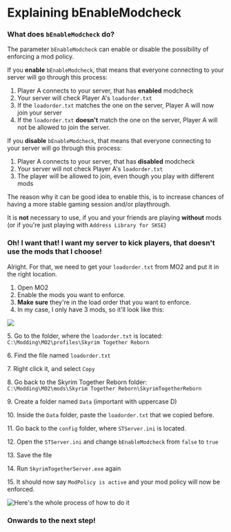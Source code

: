 # Explaining bEnableModcheck

### What does `bEnableModcheck` do?

The parameter `bEnableModcheck` can enable or disable the possibility of enforcing a mod policy.

If you **enable** `bEnableModcheck`, that means that everyone connecting to your server will go through this process:

1. Player A connects to your server, that has **enabled** modcheck
2. Your server will check Player A's `loadorder.txt`
3. If the `loadorder.txt` matches the one on the server, Player A will now join your server
4. If the `loadorder.txt` **doesn't** match the one on the server, Player A will not be allowed to join the server.



If you **disable** `bEnableModcheck`, that means that everyone connecting to your server will go through this process:

1. Player A connects to your server, that has **disabled** modcheck
2. Your server will not check Player A's `loadorder.txt`
3. The player will be allowed to join, even though you play with different mods

The reason why it can be good idea to enable this, is to increase chances of having a more stable gaming session and/or playthrough.

It is **not** necessary to use, if you and your friends are playing **without** mods (or if you're just playing with `Address Library for SKSE`)



### Oh! I want that! I want my server to kick players, that doesn't use the mods that I choose!

Alright. For that, we need to get your `loadorder.txt` from MO2 and put it in the right location.

1. Open MO2
2. Enable the mods you want to enforce.
3. **Make sure** they're in the load order that you want to enforce.
4. In my case, I only have 3 mods, so it'll look like this:

![](https://shx.is/5BAiKMkPL.png)

5\. Go to the folder, where the `loadorder.txt` is located:\
`C:\Modding\MO2\profiles\Skyrim Together Reborn`

6\. Find the file named `loadorder.txt`

7\. Right click it, and select `Copy`

8\. Go back to the Skyrim Together Reborn folder:\
`C:\Modding\MO2\mods\Skyrim Together Reborn\SkyrimTogetherReborn`

9\. Create a folder named `Data` (important with uppercase D)

10\. Inside the `Data` folder, paste the `loadorder.txt` that we copied before.

11\. Go back to the `config` folder, where `STServer.ini` is located.

12\. Open the `STServer.ini` and change `bEnableModcheck` from `false` to `true`

13\. Save the file

14\. Run `SkyrimTogetherServer.exe` again

15\. It should now say `ModPolicy is active` and your mod policy will now be enforced.

![Here's the whole process of how to do it](https://shx.is/5BAmnL9Ni.gif)

### Onwards to the next step!
